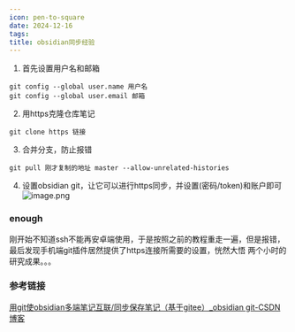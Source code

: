 ```yaml
---
icon: pen-to-square
date: 2024-12-16
tags: 
title: obsidian同步经验
---
```

1. 首先设置用户名和邮箱
```
git config --global user.name 用户名
git config --global user.email 邮箱
```
2. 用https克隆仓库笔记
```
git clone https 链接
```
3. 合并分支，防止报错
```
git pull 刚才复制的地址 master --allow-unrelated-histories
```
4. 设置obsidian git，让它可以进行https同步，并设置(密码/token)和账户即可
![image.png](https://cdn.jsdelivr.net/gh/fakeppa/blog-img/asodk12312341.png)
### enough
刚开始不知道ssh不能再安卓端使用，于是按照之前的教程重走一遍，但是报错，最后发现手机端git插件居然提供了https连接所需要的设置，恍然大悟
两个小时的研究成果。。。
### 参考链接

[用git使obsidian多端笔记互联/同步保存笔记（基于gitee）_obsidian git-CSDN博客](https://blog.csdn.net/m0_56544579/article/details/143241452?ops_request_misc=&request_id=&biz_id=102&utm_term=obsidian%20git&utm_medium=distribute.pc_search_result.none-task-blog-2~all~sobaiduweb~default-0-143241452.nonecase&spm=1018.2226.3001.4187)